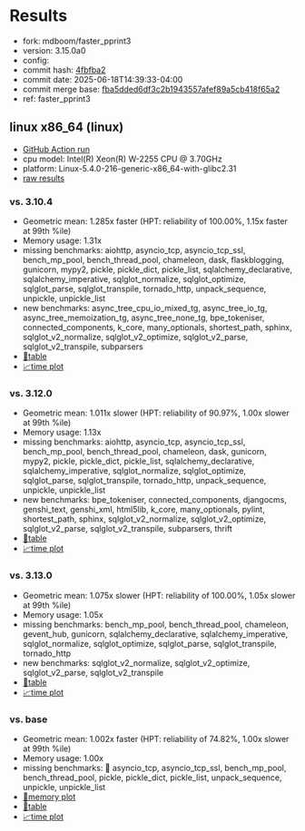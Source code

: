 # Results

- fork: mdboom/faster_pprint3
- version: 3.15.0a0
- config: 
- commit hash: [4fbfba2](https://github.com/mdboom/cpython/commit/4fbfba2)
- commit date: 2025-06-18T14:39:33-04:00
- commit merge base: [fba5dded6df3c2b1943557afef89a5cb418f65a2](https://github.com/python/cpython/commit/fba5dded6df3c2b1943557afef89a5cb418f65a2)
- ref: faster_pprint3

## linux x86_64 (linux)

- [GitHub Action run](https://github.com/faster-cpython/benchmarking/actions/runs/15740971366)
- cpu model: Intel(R) Xeon(R) W-2255 CPU @ 3.70GHz
- platform: Linux-5.4.0-216-generic-x86_64-with-glibc2.31
- [raw results](bm-20250618-linux-x86_64-mdboom-faster_pprint3-3.15.0a0-4fbfba2.json)

### vs. 3.10.4

- Geometric mean: 1.285x faster (HPT: reliability of 100.00%, 1.15x faster at 99th %ile)
- Memory usage: 1.31x
- missing benchmarks: aiohttp, asyncio_tcp, asyncio_tcp_ssl, bench_mp_pool, bench_thread_pool, chameleon, dask, flaskblogging, gunicorn, mypy2, pickle, pickle_dict, pickle_list, sqlalchemy_declarative, sqlalchemy_imperative, sqlglot_normalize, sqlglot_optimize, sqlglot_parse, sqlglot_transpile, tornado_http, unpack_sequence, unpickle, unpickle_list
- new benchmarks: async_tree_cpu_io_mixed_tg, async_tree_io_tg, async_tree_memoization_tg, async_tree_none_tg, bpe_tokeniser, connected_components, k_core, many_optionals, shortest_path, sphinx, sqlglot_v2_normalize, sqlglot_v2_optimize, sqlglot_v2_parse, sqlglot_v2_transpile, subparsers
- [📄table](bm-20250618-linux-x86_64-mdboom-faster_pprint3-3.15.0a0-4fbfba2-vs-3.10.4.md)
- [📈time plot](bm-20250618-linux-x86_64-mdboom-faster_pprint3-3.15.0a0-4fbfba2-vs-3.10.4.svg)

### vs. 3.12.0

- Geometric mean: 1.011x slower (HPT: reliability of 90.97%, 1.00x slower at 99th %ile)
- Memory usage: 1.13x
- missing benchmarks: aiohttp, asyncio_tcp, asyncio_tcp_ssl, bench_mp_pool, bench_thread_pool, chameleon, dask, gunicorn, mypy2, pickle, pickle_dict, pickle_list, sqlalchemy_declarative, sqlalchemy_imperative, sqlglot_normalize, sqlglot_optimize, sqlglot_parse, sqlglot_transpile, tornado_http, unpack_sequence, unpickle, unpickle_list
- new benchmarks: bpe_tokeniser, connected_components, djangocms, genshi_text, genshi_xml, html5lib, k_core, many_optionals, pylint, shortest_path, sphinx, sqlglot_v2_normalize, sqlglot_v2_optimize, sqlglot_v2_parse, sqlglot_v2_transpile, subparsers, thrift
- [📄table](bm-20250618-linux-x86_64-mdboom-faster_pprint3-3.15.0a0-4fbfba2-vs-3.12.0.md)
- [📈time plot](bm-20250618-linux-x86_64-mdboom-faster_pprint3-3.15.0a0-4fbfba2-vs-3.12.0.svg)

### vs. 3.13.0

- Geometric mean: 1.075x slower (HPT: reliability of 100.00%, 1.05x slower at 99th %ile)
- Memory usage: 1.05x
- missing benchmarks: bench_mp_pool, bench_thread_pool, chameleon, gevent_hub, gunicorn, sqlalchemy_declarative, sqlalchemy_imperative, sqlglot_normalize, sqlglot_optimize, sqlglot_parse, sqlglot_transpile, tornado_http
- new benchmarks: sqlglot_v2_normalize, sqlglot_v2_optimize, sqlglot_v2_parse, sqlglot_v2_transpile
- [📄table](bm-20250618-linux-x86_64-mdboom-faster_pprint3-3.15.0a0-4fbfba2-vs-3.13.0.md)
- [📈time plot](bm-20250618-linux-x86_64-mdboom-faster_pprint3-3.15.0a0-4fbfba2-vs-3.13.0.svg)

### vs. base

- Geometric mean: 1.002x faster (HPT: reliability of 74.82%, 1.00x slower at 99th %ile)
- Memory usage: 1.00x
- missing benchmarks: 🔴 asyncio_tcp, asyncio_tcp_ssl, bench_mp_pool, bench_thread_pool, pickle, pickle_dict, pickle_list, unpack_sequence, unpickle, unpickle_list
- [🧠memory plot](bm-20250618-linux-x86_64-mdboom-faster_pprint3-3.15.0a0-4fbfba2-vs-base-mem.svg)
- [📄table](bm-20250618-linux-x86_64-mdboom-faster_pprint3-3.15.0a0-4fbfba2-vs-base.md)
- [📈time plot](bm-20250618-linux-x86_64-mdboom-faster_pprint3-3.15.0a0-4fbfba2-vs-base.svg)

